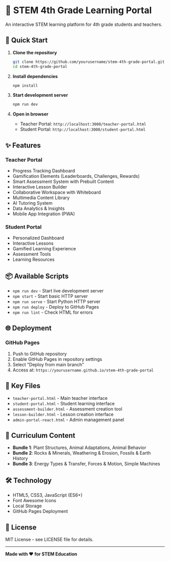 # 🌟 STEM 4th Grade Learning Portal

An interactive STEM learning platform for 4th grade students and teachers.

## 🚀 Quick Start

1. **Clone the repository**
   ```bash
   git clone https://github.com/yourusername/stem-4th-grade-portal.git
   cd stem-4th-grade-portal
   ```

2. **Install dependencies**
   ```bash
   npm install
   ```

3. **Start development server**
   ```bash
   npm run dev
   ```

4. **Open in browser**
   - Teacher Portal: `http://localhost:3000/teacher-portal.html`
   - Student Portal: `http://localhost:3000/student-portal.html`

## ✨ Features

### Teacher Portal
- Progress Tracking Dashboard
- Gamification Elements (Leaderboards, Challenges, Rewards)
- Smart Assessment System with Prebuilt Content
- Interactive Lesson Builder
- Collaborative Workspace with Whiteboard
- Multimedia Content Library
- AI Tutoring System
- Data Analytics & Insights
- Mobile App Integration (PWA)

### Student Portal
- Personalized Dashboard
- Interactive Lessons
- Gamified Learning Experience
- Assessment Tools
- Learning Resources

## 📦 Available Scripts

- `npm run dev` - Start live development server
- `npm start` - Start basic HTTP server
- `npm run serve` - Start Python HTTP server
- `npm run deploy` - Deploy to GitHub Pages
- `npm run lint` - Check HTML for errors

## 🌐 Deployment

### GitHub Pages
1. Push to GitHub repository
2. Enable GitHub Pages in repository settings
3. Select "Deploy from main branch"
4. Access at: `https://yourusername.github.io/stem-4th-grade-portal`

## 📁 Key Files

- `teacher-portal.html` - Main teacher interface
- `student-portal.html` - Student learning interface
- `assessment-builder.html` - Assessment creation tool
- `lesson-builder.html` - Lesson creation interface
- `admin-portal-react.html` - Admin management panel

## 🎯 Curriculum Content

- **Bundle 1**: Plant Structures, Animal Adaptations, Animal Behavior
- **Bundle 2**: Rocks & Minerals, Weathering & Erosion, Fossils & Earth History  
- **Bundle 3**: Energy Types & Transfer, Forces & Motion, Simple Machines

## 🛠️ Technology

- HTML5, CSS3, JavaScript (ES6+)
- Font Awesome Icons
- Local Storage
- GitHub Pages Deployment

## 📝 License

MIT License - see LICENSE file for details.

---

**Made with ❤️ for STEM Education**